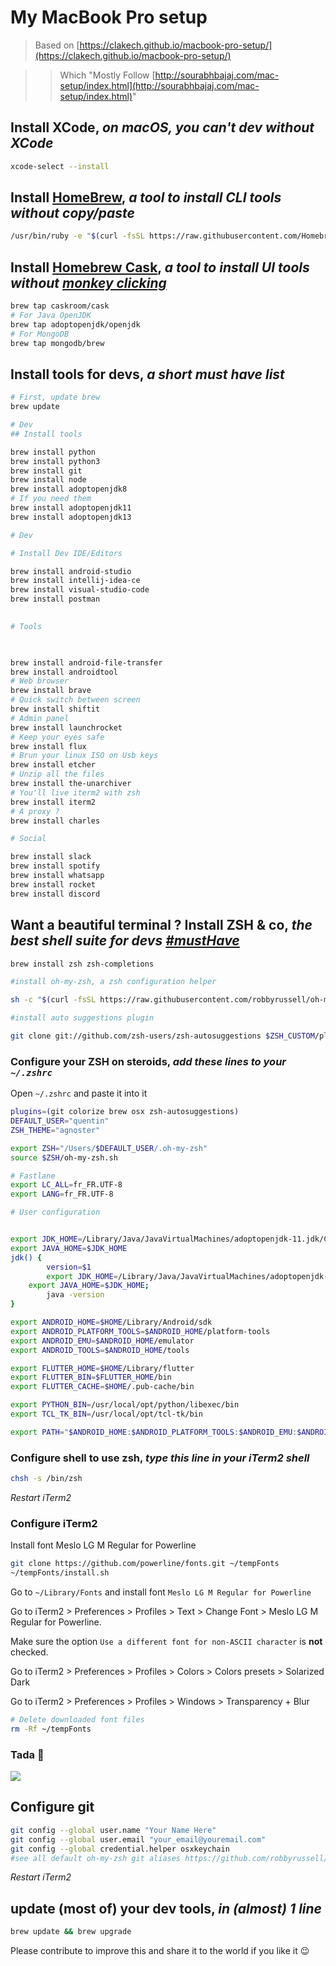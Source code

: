 
# My MacBook Pro setup

> Based on [https://clakech.github.io/macbook-pro-setup/](https://clakech.github.io/macbook-pro-setup/)

>  > Which "Mostly Follow [http://sourabhbajaj.com/mac-setup/index.html](http://sourabhbajaj.com/mac-setup/index.html)"

## Install XCode, *on macOS, you can't dev without XCode*

```bash
xcode-select --install
```

## Install [HomeBrew](http://brew.sh/), *a tool to install CLI tools without copy/paste*
  

```bash
/usr/bin/ruby -e "$(curl -fsSL https://raw.githubusercontent.com/Homebrew/install/master/install)"
```

## Install [Homebrew Cask](https://caskroom.github.io/), *a tool to install UI tools without [monkey clicking](https://github.com/caskroom/homebrew-cask/blob/master/USAGE.md)*

```bash
brew tap caskroom/cask
# For Java OpenJDK
brew tap adoptopenjdk/openjdk
# For MongoDB
brew tap mongodb/brew
```

## Install tools for devs, *a short must have list*

```bash
# First, update brew
brew update

# Dev
## Install tools

brew install python
brew install python3
brew install git
brew install node
brew install adoptopenjdk8
# If you need them
brew install adoptopenjdk11
brew install adoptopenjdk13

# Dev

# Install Dev IDE/Editors

brew install android-studio
brew install intellij-idea-ce
brew install visual-studio-code
brew install postman
  

# Tools

  

brew install android-file-transfer
brew install androidtool
# Web browser
brew install brave
# Quick switch between screen
brew install shiftit
# Admin panel
brew install launchrocket
# Keep your eyes safe
brew install flux
# Brun your linux ISO on Usb keys
brew install etcher
# Unzip all the files
brew install the-unarchiver
# You'll live iterm2 with zsh
brew install iterm2
# A proxy ?
brew install charles

# Social

brew install slack
brew install spotify
brew install whatsapp
brew install rocket
brew install discord
```

## Want a beautiful terminal ? Install ZSH & co, *the best shell suite for devs [#mustHave](https://github.com/robbyrussell/oh-my-zsh/wiki/Cheatsheet)*

```bash
brew install zsh zsh-completions

#install oh-my-zsh, a zsh configuration helper

sh -c "$(curl -fsSL https://raw.githubusercontent.com/robbyrussell/oh-my-zsh/master/tools/install.sh)"

#install auto suggestions plugin

git clone git://github.com/zsh-users/zsh-autosuggestions $ZSH_CUSTOM/plugins/zsh-autosuggestions
```

### Configure your ZSH on steroids, *add these lines to your `~/.zshrc`*

Open `~/.zshrc` and paste it into it

```bash
plugins=(git colorize brew osx zsh-autosuggestions)
DEFAULT_USER="quentin"
ZSH_THEME="agnoster"

export ZSH="/Users/$DEFAULT_USER/.oh-my-zsh"
source $ZSH/oh-my-zsh.sh

# Fastlane
export LC_ALL=fr_FR.UTF-8
export LANG=fr_FR.UTF-8

# User configuration


export JDK_HOME=/Library/Java/JavaVirtualMachines/adoptopenjdk-11.jdk/Contents/Home
export JAVA_HOME=$JDK_HOME
jdk() {
        version=$1
        export JDK_HOME=/Library/Java/JavaVirtualMachines/adoptopenjdk-"$version".jdk/Contents/Home
	export JAVA_HOME=$JDK_HOME;
        java -version
}

export ANDROID_HOME=$HOME/Library/Android/sdk
export ANDROID_PLATFORM_TOOLS=$ANDROID_HOME/platform-tools
export ANDROID_EMU=$ANDROID_HOME/emulator
export ANDROID_TOOLS=$ANDROID_HOME/tools

export FLUTTER_HOME=$HOME/Library/flutter
export FLUTTER_BIN=$FLUTTER_HOME/bin
export FLUTTER_CACHE=$HOME/.pub-cache/bin

export PYTHON_BIN=/usr/local/opt/python/libexec/bin
export TCL_TK_BIN=/usr/local/opt/tcl-tk/bin

export PATH="$ANDROID_HOME:$ANDROID_PLATFORM_TOOLS:$ANDROID_EMU:$ANDROID_TOOLS:$FLUTTER_HOME:$FLUTTER_BIN:$FLUTTER_CACHE:$PYTHON_BIN:$TCL_TK_BIN:/usr/local/bin:/usr/local/sbin:/usr/bin:/bin:/usr/sbin:/sbin:$PATH"
```

### Configure shell to use zsh, *type this line in your iTerm2 shell*

```bash
chsh -s /bin/zsh
```

*Restart iTerm2*


### Configure iTerm2

Install font Meslo LG M Regular for Powerline

```zsh
git clone https://github.com/powerline/fonts.git ~/tempFonts
~/tempFonts/install.sh
```

Go to `~/Library/Fonts` and install font `Meslo LG M Regular for Powerline`

Go to iTerm2 > Preferences > Profiles > Text > Change Font > Meslo LG M Regular for Powerline.

Make sure the option `Use a different font for non-ASCII character` is **not** checked.

Go to iTerm2 > Preferences > Profiles > Colors > Colors presets > Solarized Dark

Go to iTerm2 > Preferences > Profiles > Windows > Transparency + Blur

```zsh
# Delete downloaded font files
rm -Rf ~/tempFonts
```

### Tada 🎉

![](iTerm2zsh.png?raw=true)

## Configure git

```zsh
git config --global user.name "Your Name Here"
git config --global user.email "your_email@youremail.com"
git config --global credential.helper osxkeychain
#see all default oh-my-zsh git aliases https://github.com/robbyrussell/oh-my-zsh/wiki/Cheatsheet#git
```

*Restart iTerm2*

## update (most of) your dev tools, *in (almost) 1 line*

```bash
brew update && brew upgrade
```

Please contribute to improve this and share it to the world if you like it 😉